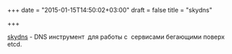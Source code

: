+++
date = "2015-01-15T14:50:02+03:00"
draft = false
title = "skydns"

+++

<p><a href="https://github.com/skynetservices/skydns">skydns</a>&nbsp;- DNS инструмент &nbsp;для работы с &nbsp;сервисами бегающими поверх etcd.</p>

